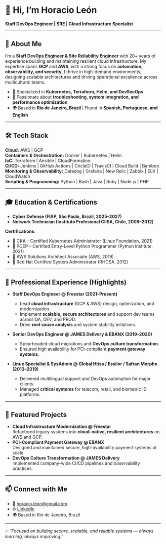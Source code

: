 

# 👋 Hi, I’m Horacio León  

**Staff DevOps Engineer | SRE | Cloud Infrastructure Specialist**

---

## 🌟 About Me  
I’m a **Staff DevOps Engineer & Site Reliability Engineer** with 20+ years of experience building and maintaining resilient cloud infrastructure. My expertise spans **GCP** and **AWS**, with a strong focus on **automation, observability, and security**. I thrive in high-demand environments, designing scalable architectures and driving operational excellence across multicultural teams.  

- 🚀 Specialized in **Kubernetes, Terraform, Helm, and DevSecOps**  
- 🔧 Passionate about **troubleshooting, system integration, and performance optimization**  
- 🌍 Based in **Rio de Janeiro, Brazil** | Fluent in **Spanish, Portuguese, and English**  

---

## 🛠️ Tech Stack  
**Cloud:** AWS | GCP  
**Containers & Orchestration:** Docker | Kubernetes | Helm  
**IaC:** Terraform | Ansible | CloudFormation  
**CI/CD:** Jenkins | GitHub Actions | CircleCI | TravisCI | Cloud Build | Bamboo  
**Monitoring & Observability:** Datadog | Grafana | New Relic | Zabbix | ELK | CloudWatch  
**Scripting & Programming:** Python | Bash | Java | Ruby | Node.js | PHP  

---

## 🎓 Education & Certifications  
- **Cyber Defense (FIAP, São Paulo, Brazil, 2025–2027)**  
- **Network Technician (Instituto Profesional CIISA, Chile, 2009–2012)**  

**Certifications:**  
- 🏅 CKA – Certified Kubernetes Administrator (Linux Foundation, 2021)  
- 🏅 PCEP – Certified Entry-Level Python Programmer (Python Institute, 2021)  
- 🏅 AWS Solutions Architect Associate (AWS, 2019)  
- 🏅 Red Hat Certified System Administrator (RHCSA, 2012)  

---

## 💼 Professional Experience (Highlights)  
- **Staff DevOps Engineer @ Freestar (2021–Present)**  
  - Lead **cloud infrastructure** (GCP & AWS) design, optimization, and modernization.  
  - Implement **scalable, secure architectures** and support dev teams across QA, DEV, and PROD.  
  - Drive **root cause analysis** and system stability initiatives.  

- **Senior DevOps Engineer @ JAMES Delivery & EBANX (2019–2020)**  
  - Spearheaded cloud migrations and **DevOps culture transformation**.  
  - Ensured high availability for PCI-compliant **payment gateway systems**.  

- **Linux Specialist & SysAdmin @ Global Hitss / Essilor / Safran Morpho (2013–2019)**  
  - Delivered multilingual support and DevOps automation for major clients.  
  - Managed **critical systems** for telecom, retail, and biometric ID platforms.  

---

## 🚀 Featured Projects  
- **Cloud Infrastructure Modernization @ Freestar**  
  Refactored legacy systems into **cloud-native, resilient architectures** on AWS and GCP.  
- **PCI-Compliant Payment Gateway @ EBANX**  
  Designed and maintained secure, high-availability payment systems at scale.  
- **DevOps Culture Transformation @ JAMES Delivery**  
  Implemented company-wide CI/CD pipelines and observability practices.  

---

## 📫 Connect with Me  
- 📧 [horacio.leon@gmail.com](mailto:horacio.leon@gmail.com)  
- 🌐 [LinkedIn](https://www.linkedin.com/in/horacioleonencina) 
- 🌍 Based in Rio de Janeiro, Brazil  

---

💡 *“Focused on building secure, scalable, and reliable systems — always learning, always improving.”*  